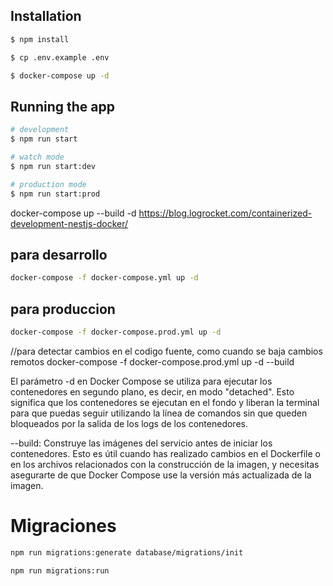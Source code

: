 ## Installation

```bash
$ npm install
```

```bash
$ cp .env.example .env
```

```bash
$ docker-compose up -d
```

## Running the app

```bash
# development
$ npm run start

# watch mode
$ npm run start:dev

# production mode
$ npm run start:prod
```

docker-compose up --build -d
https://blog.logrocket.com/containerized-development-nestjs-docker/

## para desarrollo

```bash
docker-compose -f docker-compose.yml up -d
```

## para produccion

```bash
docker-compose -f docker-compose.prod.yml up -d
```

//para detectar cambios en el codigo fuente, como cuando se baja cambios remotos
docker-compose -f docker-compose.prod.yml up -d --build

El parámetro -d en Docker Compose se utiliza para ejecutar los contenedores en segundo plano, es decir, en modo "detached". Esto significa que los contenedores se ejecutan en el fondo y liberan la terminal para que puedas seguir utilizando la línea de comandos sin que queden bloqueados por la salida de los logs de los contenedores.

--build: Construye las imágenes del servicio antes de iniciar los contenedores. Esto es útil cuando has realizado cambios en el Dockerfile o en los archivos relacionados con la construcción de la imagen, y necesitas asegurarte de que Docker Compose use la versión más actualizada de la imagen.

# Migraciones

```bash
npm run migrations:generate database/migrations/init
```

```bash
npm run migrations:run
```
